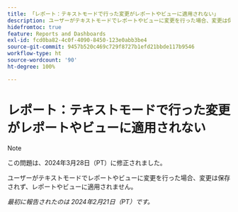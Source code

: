 ```yaml
---
title: 「レポート：テキストモードで行った変更がレポートやビューに適用されない」
description: ユーザーがテキストモードでレポートやビューに変更を行った場合、変更は保存されず、レポートやビューに適用されません。
hidefromtoc: true
feature: Reports and Dashboards
exl-id: fcd0ba82-4c0f-4090-8450-123e0abb3be4
source-git-commit: 9457b520c469c729f8727b1efd21bbde117b9546
workflow-type: ht
source-wordcount: '90'
ht-degree: 100%

---
```


# レポート：テキストモードで行った変更がレポートやビューに適用されない

>[!NOTE]
>
>この問題は、2024年3月28日（PT）に修正されました。

ユーザーがテキストモードでレポートやビューに変更を行った場合、変更は保存されず、レポートやビューに適用されません。

_最初に報告されたのは 2024年2月21日（PT）です。_
